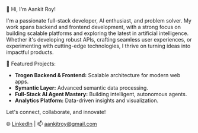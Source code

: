 👋 Hi, I'm Aankit Roy!

I'm a passionate full-stack developer, AI enthusiast, and problem solver. My work spans backend and frontend development, with a strong focus on building scalable platforms and exploring the latest in artificial intelligence. Whether it's developing robust APIs, crafting seamless user experiences, or experimenting with cutting-edge technologies, I thrive on turning ideas into impactful products.

📌 Featured Projects:
- **Trogen Backend & Frontend:** Scalable architecture for modern web apps.
- **Symantic Layer:** Advanced semantic data processing.
- **Full-Stack AI Agent Mastery:** Building intelligent, autonomous agents.
- **Analytics Platform:** Data-driven insights and visualization.

Let's connect, collaborate, and innovate!

🌐 [LinkedIn]((https://www.linkedin.com/in/aankit-roy-20515b35/)) | 📫 aankitroy@gmail.com
